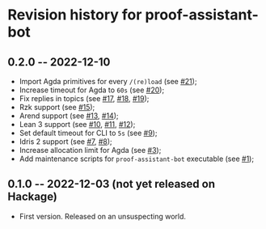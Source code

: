# Revision history for proof-assistant-bot

## 0.2.0 -- 2022-12-10 

- Import Agda primitives for every `/(re)load` (see [#21](https://github.com/swamp-agr/proof-assistant-bot/pull/21));
- Increase timeout for Agda to `60s` (see [#20](https://github.com/swamp-agr/proof-assistant-bot/pull/20));
- Fix replies in topics (see [#17](https://github.com/swamp-agr/proof-assistant-bot/pull/17), [#18](https://github.com/swamp-agr/proof-assistant-bot/pull/18), [#19](https://github.com/swamp-agr/proof-assistant-bot/pull/19));
- Rzk support (see [#15](https://github.com/swamp-agr/proof-assistant-bot/pull/15));
- Arend support (see [#13](https://github.com/swamp-agr/proof-assistant-bot/pull/13), [#14](https://github.com/swamp-agr/proof-assistant-bot/pull/14));
- Lean 3 support (see [#10](https://github.com/swamp-agr/proof-assistant-bot/pull/10), [#11](https://github.com/swamp-agr/proof-assistant-bot/pull/11), [#12](https://github.com/swamp-agr/proof-assistant-bot/pull/12));
- Set default timeout for CLI to `5s` (see [#9](https://github.com/swamp-agr/proof-assistant-bot/pull/9));
- Idris 2 support (see [#7](https://github.com/swamp-agr/proof-assistant-bot/pull/7), [#8]([#7](https://github.com/swamp-agr/proof-assistant-bot/pull/7)));
- Increase allocation limit for Agda (see [#3](https://github.com/swamp-agr/proof-assistant-bot/pull/3));
- Add maintenance scripts for `proof-assistant-bot` executable (see [#1](https://github.com/swamp-agr/proof-assistant-bot/pull/1));

## 0.1.0 -- 2022-12-03 (not yet released on Hackage)

- First version. Released on an unsuspecting world.
